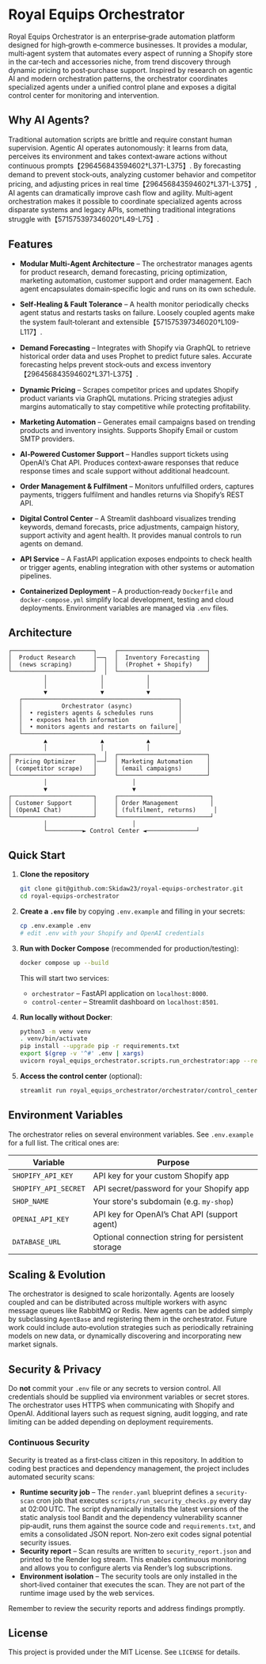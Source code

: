 # Royal Equips Orchestrator

Royal Equips Orchestrator is an enterprise‑grade automation platform designed
for high‑growth e‑commerce businesses. It provides a modular, multi‑agent
system that automates every aspect of running a Shopify store in the
car‑tech and accessories niche, from trend discovery through dynamic
pricing to post‑purchase support. Inspired by research on agentic AI and
modern orchestration patterns, the orchestrator coordinates specialized
agents under a unified control plane and exposes a digital control
center for monitoring and intervention.

## Why AI Agents?

Traditional automation scripts are brittle and require constant human
supervision. Agentic AI operates autonomously: it learns from data,
perceives its environment and takes context‑aware actions without
continuous prompts【296456843594602†L371-L375】. By forecasting demand to prevent
stock‑outs, analyzing customer behavior and competitor pricing, and
adjusting prices in real time【296456843594602†L371-L375】, AI agents can dramatically
improve cash flow and agility. Multi‑agent orchestration makes it
possible to coordinate specialized agents across disparate systems and
legacy APIs, something traditional integrations struggle with【571575397346020†L49-L75】.

## Features

* **Modular Multi‑Agent Architecture** – The orchestrator manages
  agents for product research, demand forecasting, pricing optimization,
  marketing automation, customer support and order management. Each
  agent encapsulates domain‑specific logic and runs on its own schedule.

* **Self‑Healing & Fault Tolerance** – A health monitor periodically
  checks agent status and restarts tasks on failure. Loosely coupled
  agents make the system fault‑tolerant and extensible【571575397346020†L109-L117】.

* **Demand Forecasting** – Integrates with Shopify via GraphQL to
  retrieve historical order data and uses Prophet to predict future
  sales. Accurate forecasting helps prevent stock‑outs and excess
  inventory【296456843594602†L371-L375】.

* **Dynamic Pricing** – Scrapes competitor prices and updates
  Shopify product variants via GraphQL mutations. Pricing strategies
  adjust margins automatically to stay competitive while protecting
  profitability.

* **Marketing Automation** – Generates email campaigns based on
  trending products and inventory insights. Supports Shopify Email or
  custom SMTP providers.

* **AI‑Powered Customer Support** – Handles support tickets using
  OpenAI’s Chat API. Produces context‑aware responses that reduce
  response times and scale support without additional headcount.

* **Order Management & Fulfilment** – Monitors unfulfilled orders,
  captures payments, triggers fulfilment and handles returns via
  Shopify’s REST API.

* **Digital Control Center** – A Streamlit dashboard visualizes
  trending keywords, demand forecasts, price adjustments, campaign
  history, support activity and agent health. It provides manual
  controls to run agents on demand.

* **API Service** – A FastAPI application exposes endpoints to check
  health or trigger agents, enabling integration with other systems or
  automation pipelines.

* **Containerized Deployment** – A production‑ready `Dockerfile` and
  `docker‑compose.yml` simplify local development, testing and cloud
  deployments. Environment variables are managed via `.env` files.

## Architecture

```
┌───────────────────────┐     ┌─────────────────────────┐
│  Product Research     │──┐  │  Inventory Forecasting  │
│  (news scraping)      │  │  │  (Prophet + Shopify)    │
└───────────────────────┘  │  └─────────────────────────┘
          │               │            │
          │               │            │
          ▼               ▼            ▼
   ┌────────────────────────────────────────────┐
   │           Orchestrator (async)             │
   │  • registers agents & schedules runs       │
   │  • exposes health information              │
   │  • monitors agents and restarts on failure│
   └────────────────────────────────────────────┘
          ▲               ▲            ▲
          │               │            │
┌───────────────────────┐  │  ┌─────────────────────────┐
│ Pricing Optimizer     │──┘  │ Marketing Automation    │
│ (competitor scrape)   │     │ (email campaigns)       │
└───────────────────────┘     └─────────────────────────┘
          │                        │
          ▼                        ▼
┌───────────────────────┐     ┌──────────────────────────┐
│ Customer Support      │     │ Order Management         │
│ (OpenAI Chat)         │     │ (fulfilment, returns)     │
└───────────────────────┘     └──────────────────────────┘
          │                        │
          └──────────► Control Center ◄──────────────┘
```

## Quick Start

1. **Clone the repository**

   ```bash
   git clone git@github.com:Skidaw23/royal-equips-orchestrator.git
   cd royal-equips-orchestrator
   ```

2. **Create a `.env` file** by copying `.env.example` and filling
   in your secrets:

   ```bash
   cp .env.example .env
   # edit .env with your Shopify and OpenAI credentials
   ```

3. **Run with Docker Compose** (recommended for production/testing):

   ```bash
   docker compose up --build
   ```

   This will start two services:
   * `orchestrator` – FastAPI application on `localhost:8000`.
   * `control-center` – Streamlit dashboard on `localhost:8501`.

4. **Run locally without Docker**:

   ```bash
   python3 -m venv venv
   . venv/bin/activate
   pip install --upgrade pip -r requirements.txt
   export $(grep -v '^#' .env | xargs)
   uvicorn royal_equips_orchestrator.scripts.run_orchestrator:app --reload
   ```

5. **Access the control center** (optional):

   ```bash
   streamlit run royal_equips_orchestrator/orchestrator/control_center/app.py
   ```

## Environment Variables

The orchestrator relies on several environment variables. See
`.env.example` for a full list. The critical ones are:

| Variable            | Purpose                                            |
|--------------------|----------------------------------------------------|
| `SHOPIFY_API_KEY`   | API key for your custom Shopify app               |
| `SHOPIFY_API_SECRET`| API secret/password for your Shopify app          |
| `SHOP_NAME`         | Your store's subdomain (e.g. `my-shop`)           |
| `OPENAI_API_KEY`    | API key for OpenAI’s Chat API (support agent)     |
| `DATABASE_URL`      | Optional connection string for persistent storage |

## Scaling & Evolution

The orchestrator is designed to scale horizontally. Agents are
loosely coupled and can be distributed across multiple workers with
async message queues like RabbitMQ or Redis. New agents can be added
simply by subclassing `AgentBase` and registering them in the
orchestrator. Future work could include auto‑evolution strategies such
as periodically retraining models on new data, or dynamically
discovering and incorporating new market signals.

## Security & Privacy

Do **not** commit your `.env` file or any secrets to version control.
All credentials should be supplied via environment variables or secret
stores. The orchestrator uses HTTPS when communicating with Shopify
and OpenAI. Additional layers such as request signing, audit logging,
and rate limiting can be added depending on deployment requirements.

### Continuous Security

Security is treated as a first‑class citizen in this repository. In addition
to coding best practices and dependency management, the project includes
automated security scans:

* **Runtime security job** – The `render.yaml` blueprint defines a
  `security-scan` cron job that executes `scripts/run_security_checks.py`
  every day at 02:00 UTC. The script dynamically installs the latest
  versions of the static analysis tool Bandit and the dependency
  vulnerability scanner pip‑audit, runs them against the source code and
  `requirements.txt`, and emits a consolidated JSON report. Non‑zero exit
  codes signal potential security issues.
* **Security report** – Scan results are written to `security_report.json`
  and printed to the Render log stream. This enables continuous
  monitoring and allows you to configure alerts via Render’s log
  subscriptions.
* **Environment isolation** – The security tools are only installed
  in the short‑lived container that executes the scan. They are not part
  of the runtime image used by the web services.

Remember to review the security reports and address findings promptly.

## License

This project is provided under the MIT License. See `LICENSE` for
details.
